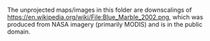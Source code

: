 The unprojected maps/images in this folder are downscalings of https://en.wikipedia.org/wiki/File:Blue_Marble_2002.png, which was produced from NASA imagery (primarily MODIS) and is in the public domain.
